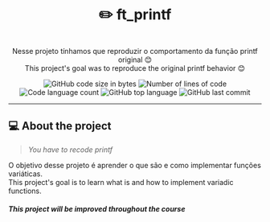 <h1 align="center">
	✏️ ft_printf
</h1>

<p align="center"><br>
Nesse projeto tínhamos que reproduzir o comportamento da função printf original 😊<br>
This project's goal was to reproduce the original printf behavior 😊<br>
</p>

<p align="center">
	<img alt="GitHub code size in bytes" src="https://img.shields.io/github/languages/code-size/rafaelabdm/ft_printf?color=lightblue" />
	<img alt="Number of lines of code" src="https://img.shields.io/tokei/lines/github/rafaelabdm/ft_printf?color=critical" />
	<img alt="Code language count" src="https://img.shields.io/github/languages/count/rafaelabdm/ft_printf?color=yellow" />
	<img alt="GitHub top language" src="https://img.shields.io/github/languages/top/rafaelabdm/ft_printf?color=blue" />
	<img alt="GitHub last commit" src="https://img.shields.io/github/last-commit/rafaelabdm/ft_printf?color=green" />
</p>

---

<h2>💻 About the project</h2>

> _You have to recode printf_
<p>
O objetivo desse projeto é aprender o que são e como implementar funções variáticas.<br>
This project's goal is to learn what is and how to implement variadic functions.<br>
</p>

<h5> This project will be improved throughout the course </h5>
